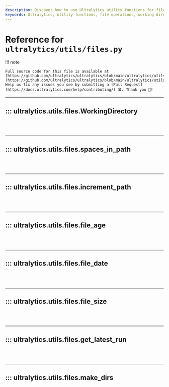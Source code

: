 ```yaml
---
description: Discover how to use Ultralytics utility functions for file-related operations including incrementing paths, finding file age, checking file size and creating directories.
keywords: Ultralytics, utility functions, file operations, working directory, file age, file size, create directories
---
```


# Reference for `ultralytics/utils/files.py`

!!! note

    Full source code for this file is available at [https://github.com/ultralytics/ultralytics/blob/main/ultralytics/utils/files.py](https://github.com/ultralytics/ultralytics/blob/main/ultralytics/utils/files.py). Help us fix any issues you see by submitting a [Pull Request](https://docs.ultralytics.com/help/contributing/) 🛠️. Thank you 🙏!

---
## ::: ultralytics.utils.files.WorkingDirectory
<br><br>

---
## ::: ultralytics.utils.files.spaces_in_path
<br><br>

---
## ::: ultralytics.utils.files.increment_path
<br><br>

---
## ::: ultralytics.utils.files.file_age
<br><br>

---
## ::: ultralytics.utils.files.file_date
<br><br>

---
## ::: ultralytics.utils.files.file_size
<br><br>

---
## ::: ultralytics.utils.files.get_latest_run
<br><br>

---
## ::: ultralytics.utils.files.make_dirs
<br><br>
